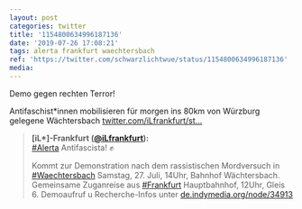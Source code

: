 ```yaml
---
layout: post
categories: twitter
title: '1154800634996187136'
date: '2019-07-26 17:08:21'
tags: alerta frankfurt waechtersbach
ref: 'https://twitter.com/schwarzlichtwue/status/1154800634996187136'
media:
---
```

Demo gegen rechten Terror!



Antifaschist\*innen mobilisieren für morgen ins 80km von Würzburg gelegene Wächtersbach [twitter.com/iLfrankfurt/st…](https://twitter.com/iLfrankfurt/status/1154702696055791617) 
> <b>[iL*]-Frankfurt ([@iLfrankfurt](https://twitter.com/iLfrankfurt)):</b>  
>[#Alerta](/t/alerta) Antifascista! ✊  
>  
>Kommt zur Demonstration nach dem rassistischen Mordversuch in [#Waechtersbach](/t/waechtersbach)  Samstag, 27. Juli, 14Uhr, Bahnhof Wächtersbach. Gemeinsame Zuganreise aus [#Frankfurt](/t/frankfurt)  Hauptbahnhof, 12Uhr, Gleis 6. Demoaufruf u Recherche-Infos unter [de.indymedia.org/node/34913](http://de.indymedia.org/node/34913)    

